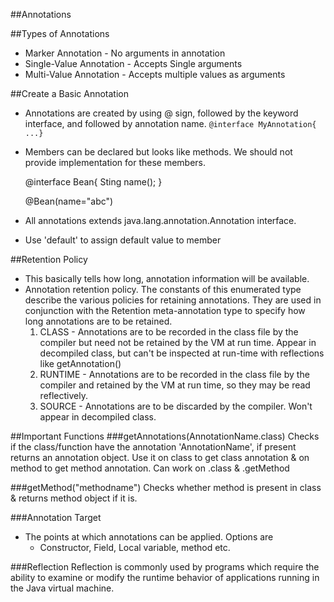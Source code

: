 ##Annotations

##Types of Annotations
* Marker Annotation - No arguments in annotation
* Single-Value Annotation - Accepts Single arguments
* Multi-Value Annotation - Accepts multiple values as arguments

##Create a Basic Annotation
* Annotations are created by using @ sign, followed by the keyword interface, and followed by annotation name.
  `@interface MyAnnotation{ ...}`
* Members can be declared but looks like methods. We should not provide implementation for these members.
 

    @interface Bean{
       Sting name();
    }


    @Bean(name="abc")

* All annotations extends java.lang.annotation.Annotation interface. 
* Use 'default' to assign default value to member

##Retention Policy
* This basically tells how long, annotation information will be available.
* Annotation retention policy. The constants of this enumerated type describe the various policies for retaining annotations. They are used in conjunction with the Retention meta-annotation type to specify how long annotations are to be retained.
  1. CLASS - Annotations are to be recorded in the class file by the compiler but need not be retained by the VM at run time. Appear in decompiled class, but can't be inspected at run-time with reflections like getAnnotation()
  2. RUNTIME - Annotations are to be recorded in the class file by the compiler and retained by the VM at run time, so they may be read reflectively.
  3. SOURCE - Annotations are to be discarded by the compiler. Won't appear in decompiled class.

##Important Functions
###getAnnotations(AnnotationName.class)
Checks if the class/function have the annotation 'AnnotationName', if present returns an annotation object.
Use it on class to get class annotation & on method to get method annotation. Can work on .class & .getMethod

###getMethod("methodname")
Checks whether method is present in class & returns method object if it is.  
 
###Annotation Target
* The points at which annotations can be applied. Options are
  - Constructor, Field, Local variable, method etc.

###Reflection
Reflection is commonly used by programs which require the ability to examine or modify the runtime behavior of applications running in the Java virtual machine.